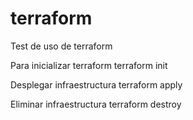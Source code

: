 # terraform
Test de uso de terraform

Para inicializar terraform 
terraform init

Desplegar infraestructura
terraform apply

Eliminar infraestructura
terraform destroy
